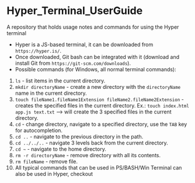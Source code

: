 # Hyper_Terminal_UserGuide
A repository that holds usage notes and commands for using the Hyper terminal

- Hyper is a JS-based terminal, it can be downloaded from `https://hyper.is/`.
- Once downloaded, Git bash can be integrated with it (download and install Git from `https://git-scm.com/downloads`).
- Possible commands (for Windows, all normal terminal commands):
1) `ls` - list items in the current directory.
2) `mkdir directoryName` - create a new directory with the `directoryName` name in the current directory.
3) `touch fileName1.fileName1Extension fileName2.fileName2Extension` - creates the specified files in the current directory. Ex.: `touch index.html app.js text.txt` --> will create the 3 specified files in the current directory.
4) `cd` - change directory, navigate to a specified directory, use the `TAB` key for autocompletion. 
5) `cd ..` - navigate to the previous directory in the path.
6) `cd ../../..` - navigate 3 levels back from the current directory.
7) `cd ~` - navigate to the home directory.
8) `rm -r directoryName` - remove directory with all its contents.
9) `rm fileName` - remove file.
10) All typical commands that can be used in PS/BASH/Win Terminal can also be used in Hyper, checkout 
